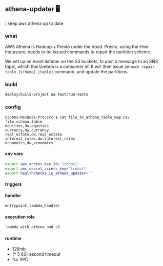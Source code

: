 ## athena-updater 🖥️
: keep aws athena up to date

### what
AWS Athena is Hadoop + Presto under the hood. Presto, using the Hive metastore,
needs to be issued commands to repair the partition scheme.

We set up an event listener on the S3 buckets, to post a message to an SNS
topic, which this lambda is a consumer of. It will then issue an `msck repair
table [schema].[table]` command, and update the partitions.

### build
```bash
deploy/build-project && test/run-tests
```

### config
```
@Johns-MacBook-Pro:src $ cat file_to_athena_table_map.csv
file,schema,table
equities,dw,equities
currency,dw,currency
real_estate,dw,real_estate
interest_rates,dw,interest_rates
economics,dw,economics
```

#### env vars
```bash
export aws_access_key_id='[robot]'
export aws_secret_access_key='[robot]'
export healthchecks_io_athena_updater=''
```

#### triggers

#### handler
```python
entrypoint.lambda_handler
```

#### execution role
```bash
lambda_with_athena_and_s3
```

#### runtime
- 128mb
- (* 5 60) second timeout
- No VPC
